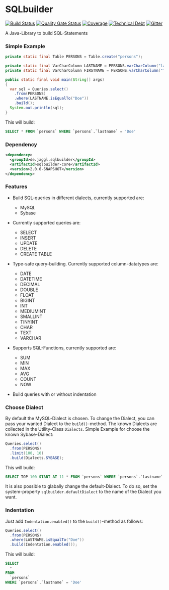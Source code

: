 # SQLbuilder

[![Build Status](https://travis-ci.com/de-jaggl/sqlbuilder.svg?branch=master)](https://travis-ci.com/de-jaggl/sqlbuilder)
[![Quality Gate Status](https://sonarcloud.io/api/project_badges/measure?project=de-jaggl_sqlbuilder&metric=alert_status)](https://sonarcloud.io/dashboard?id=de-jaggl_sqlbuilder)
[![Coverage](https://sonarcloud.io/api/project_badges/measure?project=de-jaggl_sqlbuilder&metric=coverage)](https://sonarcloud.io/dashboard?id=de-jaggl_sqlbuilder)
[![Technical Debt](https://sonarcloud.io/api/project_badges/measure?project=de-jaggl_sqlbuilder&metric=sqale_index)](https://sonarcloud.io/dashboard?id=de-jaggl_sqlbuilder)
[![Gitter](https://badges.gitter.im/de-jaggl/community.svg)](https://gitter.im/de-jaggl/community?utm_source=badge&utm_medium=badge&utm_campaign=pr-badge)

A Java-Library to build SQL-Statements

### Simple Example
```java
private static final Table PERSONS = Table.create("persons");

private static final VarCharColumn LASTNAME = PERSONS.varCharColumn("lastname").build();
private static final VarCharColumn FIRSTNAME = PERSONS.varCharColumn("firstname").build();

public static final void main(String[] args)
{
  var sql = Queries.select()
  	.from(PERSONS)
  	.where(LASTNAME.isEqualTo("Doe"))
  	.build();
  System.out.println(sql);
}	
```
This will build:
```sql
SELECT * FROM `persons` WHERE `persons`.`lastname` = 'Doe'
```

###	Dependency
```xml
<dependency>
  <groupId>de.jaggl.sqlbuilder</groupId>
  <artifactId>sqlbuilder-core</artifactId>
  <version>2.0.0-SNAPSHOT</version>
</dependency>
```

### Features

- Build SQL-queries in different dialects, currently supported are:
	- MySQL
	- Sybase
	
- Currently supported queries are:
  - SELECT
  - INSERT
  - UPDATE
  - DELETE
  - CREATE TABLE
  
- Type-safe query-building. Currently supported column-datatypes are:
	- DATE
	- DATETIME
	- DECIMAL
	- DOUBLE
	- FLOAT
	- BIGINT
	- INT
	- MEDIUMINT
	- SMALLINT
	- TINYINT
	- CHAR
	- TEXT
	- VARCHAR
	
- Supports SQL-Functions, currently supported are:
	- SUM
	- MIN
	- MAX
	- AVG
	- COUNT
	- NOW
	
- Build queries with or without indentation

### Choose Dialect
By default the MySQL-Dialect is chosen. To change the Dialect, you can pass your wanted Dialect to the `build()`-method. The known Dialects are collected in the Utility-Class `Dialects`. Simple Example for choose the known Sybase-Dialect:
```java
Queries.select()
  .from(PERSONS)
  .limit(100, 10)
  .build(Dialects.SYBASE);
```
This will build:
```sql
SELECT TOP 100 START AT 11 * FROM `persons` WHERE `persons`.`lastname` = 'Doe'
```
It is also possible to glabally change the default-Dialect. To do so, set the system-property `sqlbuilder.defaultDialect` to the name of the Dialect you want.

### Indentation
Just add `Indentation.enabled()` to the `build()`-method as follows:
```java
Queries.select()
  .from(PERSONS)
  .where(LASTNAME.isEqualTo("Doe"))
  .build(Indentation.enabled());
```
This will build:
```sql
SELECT
  *
FROM
  `persons`
WHERE `persons`.`lastname` = 'Doe'
```